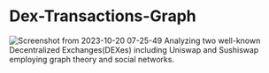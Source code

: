 # Dex-Transactions-Graph
![Screenshot from 2023-10-20 07-25-49](https://github.com/Arysoltani/Dex-Transactions-Graph/assets/87666536/715c92b2-d8ca-49b5-be41-de937ccec655)
Analyzing two well-known Decentralized Exchanges(DEXes) including Uniswap and Sushiswap employing graph theory and social networks.

